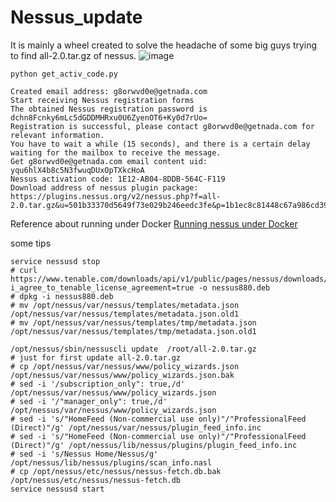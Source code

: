 # Nessus_update

It is mainly a wheel created to solve the headache of some big guys trying to find all-2.0.tar.gz of nessus.
![image](https://user-images.githubusercontent.com/14137698/82754925-d2ae8f80-9e02-11ea-89d1-293549d14fe7.png)

```
python get_activ_code.py
```

```
Created email address: g8orwvd0e@getnada.com
Start receiving Nessus registration forms
The obtained Nessus registration password is dchn8Fcnky6mLc5dGDDMHRxu0U6ZyenOT6+Ky0d7rUo=
Registration is successful, please contact g8orwvd0e@getnada.com for relevant information.
You have to wait a while (15 seconds), and there is a certain delay waiting for the mailbox to receive the message.
Get g8orwvd0e@getnada.com email content uid: yqu6hlX4b8c5N3fwuqDUxOpTXkcHoA
Nessus activation code: 1E12-AB04-8DDB-564C-F119
Download address of nessus plugin package: https://plugins.nessus.org/v2/nessus.php?f=all-2.0.tar.gz&u=501b33370d5649f73e029b246eedc3fe&p=1b1ec8c81448c67a986cd397232acb1b
```

Reference about running under Docker [Running nessus under Docker](https://github.com/0xa-saline/Nessus_update/blob/master/Docker.md)

some tips

```
service nessusd stop
# curl  https://www.tenable.com/downloads/api/v1/public/pages/nessus/downloads/10204/download?i_agree_to_tenable_license_agreement=true -o nessus880.deb
# dpkg -i nessus880.deb
# mv /opt/nessus/var/nessus/templates/metadata.json /opt/nessus/var/nessus/templates/metadata.json.old1
# mv /opt/nessus/var/nessus/templates/tmp/metadata.json /opt/nessus/var/nessus/templates/tmp/metadata.json.old1

/opt/nessus/sbin/nessuscli update  /root/all-2.0.tar.gz
# just for first update all-2.0.tar.gz
# cp /opt/nessus/var/nessus/www/policy_wizards.json /opt/nessus/var/nessus/www/policy_wizards.json.bak
# sed -i '/subscription_only": true,/d' /opt/nessus/var/nessus/www/policy_wizards.json
# sed -i '/"manager_only": true,/d' /opt/nessus/var/nessus/www/policy_wizards.json
# sed -i 's/"HomeFeed (Non-commercial use only)"/"ProfessionalFeed (Direct)"/g' /opt/nessus/var/nessus/plugin_feed_info.inc
# sed -i 's/"HomeFeed (Non-commercial use only)"/"ProfessionalFeed (Direct)"/g' /opt/nessus/lib/nessus/plugins/plugin_feed_info.inc
# sed -i 's/Nessus Home/Nessus/g' /opt/nessus/lib/nessus/plugins/scan_info.nasl
# cp /opt/nessus/etc/nessus/nessus-fetch.db.bak /opt/nessus/etc/nessus/nessus-fetch.db
service nessusd start
```
